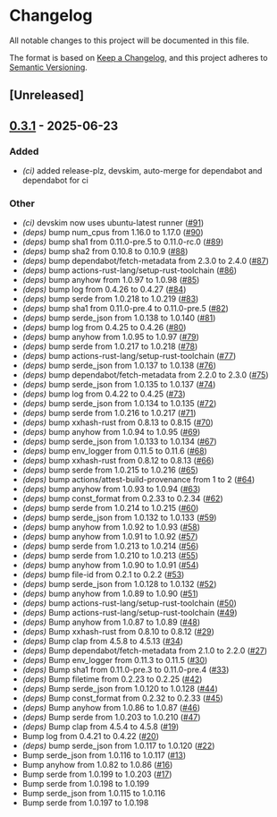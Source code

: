 # Changelog

All notable changes to this project will be documented in this file.

The format is based on [Keep a Changelog](https://keepachangelog.com/en/1.0.0/),
and this project adheres to [Semantic Versioning](https://semver.org/spec/v2.0.0.html).

## [Unreleased]

## [0.3.1](https://github.com/0xCCF4/BackupDeduplicator/compare/v0.3.0...v0.3.1) - 2025-06-23

### Added

- *(ci)* added release-plz, devskim, auto-merge for dependabot and dependabot for ci

### Other

- *(ci)* devskim now uses ubuntu-latest runner ([#91](https://github.com/0xCCF4/BackupDeduplicator/pull/91))
- *(deps)* bump num_cpus from 1.16.0 to 1.17.0 ([#90](https://github.com/0xCCF4/BackupDeduplicator/pull/90))
- *(deps)* bump sha1 from 0.11.0-pre.5 to 0.11.0-rc.0 ([#89](https://github.com/0xCCF4/BackupDeduplicator/pull/89))
- *(deps)* bump sha2 from 0.10.8 to 0.10.9 ([#88](https://github.com/0xCCF4/BackupDeduplicator/pull/88))
- *(deps)* bump dependabot/fetch-metadata from 2.3.0 to 2.4.0 ([#87](https://github.com/0xCCF4/BackupDeduplicator/pull/87))
- *(deps)* bump actions-rust-lang/setup-rust-toolchain ([#86](https://github.com/0xCCF4/BackupDeduplicator/pull/86))
- *(deps)* bump anyhow from 1.0.97 to 1.0.98 ([#85](https://github.com/0xCCF4/BackupDeduplicator/pull/85))
- *(deps)* bump log from 0.4.26 to 0.4.27 ([#84](https://github.com/0xCCF4/BackupDeduplicator/pull/84))
- *(deps)* bump serde from 1.0.218 to 1.0.219 ([#83](https://github.com/0xCCF4/BackupDeduplicator/pull/83))
- *(deps)* bump sha1 from 0.11.0-pre.4 to 0.11.0-pre.5 ([#82](https://github.com/0xCCF4/BackupDeduplicator/pull/82))
- *(deps)* bump serde_json from 1.0.138 to 1.0.140 ([#81](https://github.com/0xCCF4/BackupDeduplicator/pull/81))
- *(deps)* bump log from 0.4.25 to 0.4.26 ([#80](https://github.com/0xCCF4/BackupDeduplicator/pull/80))
- *(deps)* bump anyhow from 1.0.95 to 1.0.97 ([#79](https://github.com/0xCCF4/BackupDeduplicator/pull/79))
- *(deps)* bump serde from 1.0.217 to 1.0.218 ([#78](https://github.com/0xCCF4/BackupDeduplicator/pull/78))
- *(deps)* bump actions-rust-lang/setup-rust-toolchain ([#77](https://github.com/0xCCF4/BackupDeduplicator/pull/77))
- *(deps)* bump serde_json from 1.0.137 to 1.0.138 ([#76](https://github.com/0xCCF4/BackupDeduplicator/pull/76))
- *(deps)* bump dependabot/fetch-metadata from 2.2.0 to 2.3.0 ([#75](https://github.com/0xCCF4/BackupDeduplicator/pull/75))
- *(deps)* bump serde_json from 1.0.135 to 1.0.137 ([#74](https://github.com/0xCCF4/BackupDeduplicator/pull/74))
- *(deps)* bump log from 0.4.22 to 0.4.25 ([#73](https://github.com/0xCCF4/BackupDeduplicator/pull/73))
- *(deps)* bump serde_json from 1.0.134 to 1.0.135 ([#72](https://github.com/0xCCF4/BackupDeduplicator/pull/72))
- *(deps)* bump serde from 1.0.216 to 1.0.217 ([#71](https://github.com/0xCCF4/BackupDeduplicator/pull/71))
- *(deps)* bump xxhash-rust from 0.8.13 to 0.8.15 ([#70](https://github.com/0xCCF4/BackupDeduplicator/pull/70))
- *(deps)* bump anyhow from 1.0.94 to 1.0.95 ([#69](https://github.com/0xCCF4/BackupDeduplicator/pull/69))
- *(deps)* bump serde_json from 1.0.133 to 1.0.134 ([#67](https://github.com/0xCCF4/BackupDeduplicator/pull/67))
- *(deps)* bump env_logger from 0.11.5 to 0.11.6 ([#68](https://github.com/0xCCF4/BackupDeduplicator/pull/68))
- *(deps)* bump xxhash-rust from 0.8.12 to 0.8.13 ([#66](https://github.com/0xCCF4/BackupDeduplicator/pull/66))
- *(deps)* bump serde from 1.0.215 to 1.0.216 ([#65](https://github.com/0xCCF4/BackupDeduplicator/pull/65))
- *(deps)* bump actions/attest-build-provenance from 1 to 2 ([#64](https://github.com/0xCCF4/BackupDeduplicator/pull/64))
- *(deps)* bump anyhow from 1.0.93 to 1.0.94 ([#63](https://github.com/0xCCF4/BackupDeduplicator/pull/63))
- *(deps)* bump const_format from 0.2.33 to 0.2.34 ([#62](https://github.com/0xCCF4/BackupDeduplicator/pull/62))
- *(deps)* bump serde from 1.0.214 to 1.0.215 ([#60](https://github.com/0xCCF4/BackupDeduplicator/pull/60))
- *(deps)* bump serde_json from 1.0.132 to 1.0.133 ([#59](https://github.com/0xCCF4/BackupDeduplicator/pull/59))
- *(deps)* bump anyhow from 1.0.92 to 1.0.93 ([#58](https://github.com/0xCCF4/BackupDeduplicator/pull/58))
- *(deps)* bump anyhow from 1.0.91 to 1.0.92 ([#57](https://github.com/0xCCF4/BackupDeduplicator/pull/57))
- *(deps)* bump serde from 1.0.213 to 1.0.214 ([#56](https://github.com/0xCCF4/BackupDeduplicator/pull/56))
- *(deps)* bump serde from 1.0.210 to 1.0.213 ([#55](https://github.com/0xCCF4/BackupDeduplicator/pull/55))
- *(deps)* bump anyhow from 1.0.90 to 1.0.91 ([#54](https://github.com/0xCCF4/BackupDeduplicator/pull/54))
- *(deps)* bump file-id from 0.2.1 to 0.2.2 ([#53](https://github.com/0xCCF4/BackupDeduplicator/pull/53))
- *(deps)* bump serde_json from 1.0.128 to 1.0.132 ([#52](https://github.com/0xCCF4/BackupDeduplicator/pull/52))
- *(deps)* bump anyhow from 1.0.89 to 1.0.90 ([#51](https://github.com/0xCCF4/BackupDeduplicator/pull/51))
- *(deps)* bump actions-rust-lang/setup-rust-toolchain ([#50](https://github.com/0xCCF4/BackupDeduplicator/pull/50))
- *(deps)* Bump actions-rust-lang/setup-rust-toolchain ([#49](https://github.com/0xCCF4/BackupDeduplicator/pull/49))
- *(deps)* Bump anyhow from 1.0.87 to 1.0.89 ([#48](https://github.com/0xCCF4/BackupDeduplicator/pull/48))
- *(deps)* Bump xxhash-rust from 0.8.10 to 0.8.12 ([#29](https://github.com/0xCCF4/BackupDeduplicator/pull/29))
- *(deps)* Bump clap from 4.5.8 to 4.5.13 ([#34](https://github.com/0xCCF4/BackupDeduplicator/pull/34))
- *(deps)* Bump dependabot/fetch-metadata from 2.1.0 to 2.2.0 ([#27](https://github.com/0xCCF4/BackupDeduplicator/pull/27))
- *(deps)* Bump env_logger from 0.11.3 to 0.11.5 ([#30](https://github.com/0xCCF4/BackupDeduplicator/pull/30))
- *(deps)* Bump sha1 from 0.11.0-pre.3 to 0.11.0-pre.4 ([#33](https://github.com/0xCCF4/BackupDeduplicator/pull/33))
- *(deps)* Bump filetime from 0.2.23 to 0.2.25 ([#42](https://github.com/0xCCF4/BackupDeduplicator/pull/42))
- *(deps)* Bump serde_json from 1.0.120 to 1.0.128 ([#44](https://github.com/0xCCF4/BackupDeduplicator/pull/44))
- *(deps)* Bump const_format from 0.2.32 to 0.2.33 ([#45](https://github.com/0xCCF4/BackupDeduplicator/pull/45))
- *(deps)* Bump anyhow from 1.0.86 to 1.0.87 ([#46](https://github.com/0xCCF4/BackupDeduplicator/pull/46))
- *(deps)* Bump serde from 1.0.203 to 1.0.210 ([#47](https://github.com/0xCCF4/BackupDeduplicator/pull/47))
- *(deps)* Bump clap from 4.5.4 to 4.5.8 ([#19](https://github.com/0xCCF4/BackupDeduplicator/pull/19))
- Bump log from 0.4.21 to 0.4.22 ([#20](https://github.com/0xCCF4/BackupDeduplicator/pull/20))
- *(deps)* bump serde_json from 1.0.117 to 1.0.120 ([#22](https://github.com/0xCCF4/BackupDeduplicator/pull/22))
- Bump serde_json from 1.0.116 to 1.0.117 ([#13](https://github.com/0xCCF4/BackupDeduplicator/pull/13))
- Bump anyhow from 1.0.82 to 1.0.86 ([#16](https://github.com/0xCCF4/BackupDeduplicator/pull/16))
- Bump serde from 1.0.199 to 1.0.203 ([#17](https://github.com/0xCCF4/BackupDeduplicator/pull/17))
- Bump serde from 1.0.198 to 1.0.199
- Bump serde_json from 1.0.115 to 1.0.116
- Bump serde from 1.0.197 to 1.0.198

